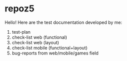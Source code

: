 # repoz5
Hello! Here are the test documentation developed by me:

1) test-plan
2) check-list web (functional)
3) check-list web (layout)
4) check-list mobile (functional+layout)
5) bug-reports from web/mobile/games field
